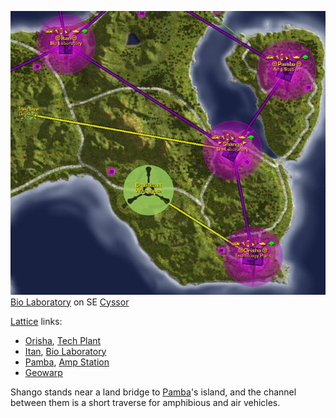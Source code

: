 ![](../images/Shango_Map.jpg "fig:Shango_Map.jpg")
[Bio Laboratory](../locations/Bio_Laboratory.md) on SE
[Cyssor](../locations/Cyssor.md)

[Lattice](../terminology/Lattice.md) links:

- [Orisha](Orisha.md), [Tech Plant](../locations/Technology_Plant.md)
- [Itan](Itan.md), [Bio Laboratory](../locations/Bio_Laboratory.md)
- [Pamba](Pamba.md), [Amp Station](../locations/Amp_Station.md)
- [Geowarp](../locations/Geowarp.md)

Shango stands near a land bridge to [Pamba](Pamba.md)'s island, and the channel
between them is a short traverse for amphibious and air vehicles.

<!--[Category:Facilities](Category:Facilities.md)-->
